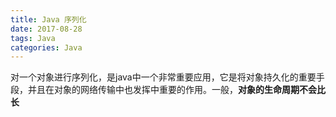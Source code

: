 ```yaml
---
title: Java 序列化
date: 2017-08-28
tags: Java
categories: Java
---
```


对一个对象进行序列化，是java中一个非常重要应用，它是将对象持久化的重要手段，并且在对象的网络传输中也发挥中重要的作用。一般，**对象的生命周期不会比长**
